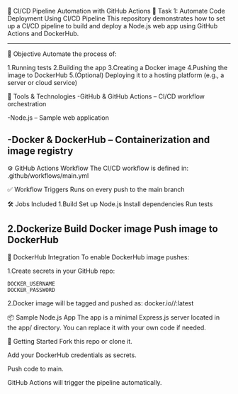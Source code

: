 🚀 CI/CD Pipeline Automation with GitHub Actions
📌 Task 1: Automate Code Deployment Using CI/CD Pipeline
This repository demonstrates how to set up a CI/CD pipeline to build and deploy a Node.js web app using GitHub Actions and DockerHub.

-----------------------------------------

🎯 Objective
Automate the process of:

1.Running tests
2.Building the app
3.Creating a Docker image
4.Pushing the image to DockerHub
5.(Optional) Deploying it to a hosting platform (e.g., a server or cloud service)


🧰 Tools & Technologies
-GitHub & GitHub Actions – CI/CD workflow orchestration

-Node.js – Sample web application

-Docker & DockerHub – Containerization and image registry
---------------------------------------

⚙️ GitHub Actions Workflow
The CI/CD workflow is defined in:
.github/workflows/main.yml

✅ Workflow Triggers
Runs on every push to the main branch

🛠️ Jobs Included
1.Build
   Set up Node.js
   Install dependencies
   Run tests

2.Dockerize
   Build Docker image
   Push image to DockerHub
---------------------------------------------

🐳 DockerHub Integration
To enable DockerHub image pushes:

1.Create secrets in your GitHub repo:

    DOCKER_USERNAME
    DOCKER_PASSWORD

2.Docker image will be tagged and pushed as:
    docker.io/<your-username>/<your-repo>:latest

📦 Sample Node.js App
The app is a minimal Express.js server located in the app/ directory. You can replace it with your own code if needed.

🚀 Getting Started
Fork this repo or clone it.

Add your DockerHub credentials as secrets.

Push code to main.

GitHub Actions will trigger the pipeline automatically.
